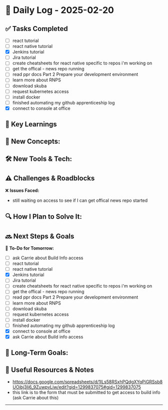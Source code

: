 
# 📝 Daily Log - 2025-02-20

## ✅ Tasks Completed
- [ ]  react tutorial
- [ ]  react native tutorial
- [x]  Jenkins tutorial
- [ ]  Jira tutorial
- [ ]  create cheatsheets for react native specific to repos i'm working on
- [ ]  get the offical - news repo running
- [ ]  read ppr docs Part 2 Prepare your development environment
- [ ]  learn more about RNPS
- [ ]  download skuba
- [ ]  request kubernetes access
- [ ]  install docker
- [ ]  finished automating my github apprenticeship log
- [x]  connect to console at office

## 📖 Key Learnings
📌 **New Concepts:**
-

🛠 **New Tools & Tech:**
-

## ⚠️ Challenges & Roadblocks
❌ **Issues Faced:**
- still waiting on access to see if I can get offical news repo started

🔍 **How I Plan to Solve It:**
-

## 🔜 Next Steps & Goals
🎯 **To-Do for Tomorrow:**
- [ ] ask Carrie about Build Info access
- [ ]  react tutorial
- [ ]  react native tutorial
- [x]  Jenkins tutorial
- [ ]  Jira tutorial
- [ ]  create cheatsheets for react native specific to repos i'm working on
- [ ]  get the offical - news repo running
- [ ]  read ppr docs Part 2 Prepare your development environment
- [ ]  learn more about RNPS
- [ ]  download skuba
- [ ]  request kubernetes access
- [ ]  install docker
- [ ]  finished automating my github apprenticeship log
- [x]  connect to console at office
- [x]  ask Carrie about Build info access

📅 **Long-Term Goals:**
-

## 🔗 Useful Resources & Notes
- https://docs.google.com/spreadsheets/d/1lLs58RSxhPQdgXYqPiGRSsb8UOibj3Ii6_9ZuwpvLiw/edit?gid=1299837075#gid=1299837075
- this link is to the form that must be submitted to get access to build info (ask Carrie about this)
---
